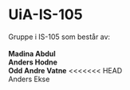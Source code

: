 # UiA-IS-105

Gruppe i IS-105 som består av:
<br><br><b>Madina Abdul
<br>Anders Hodne
<br>Odd Andre Vatne</b>
<<<<<<< HEAD
<br>Anders Ekse</b>